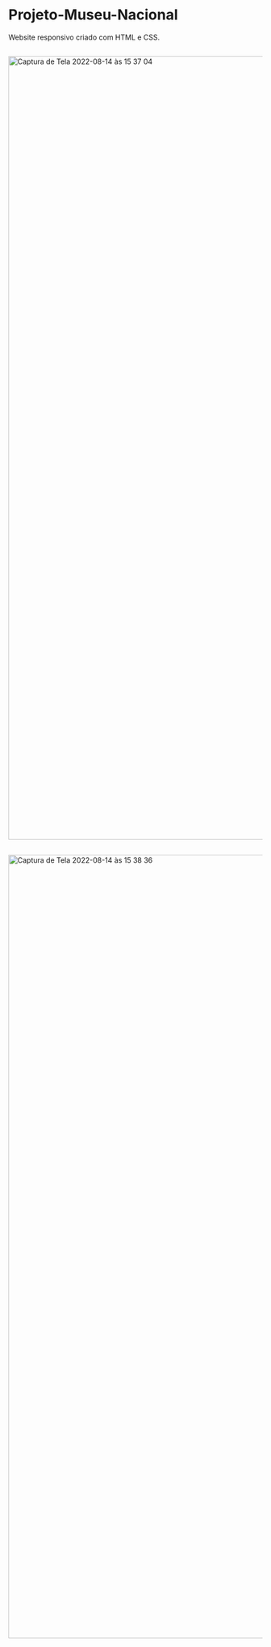 # Projeto-Museu-Nacional
Website responsivo criado com HTML e CSS.

##

<img width="1552" alt="Captura de Tela 2022-08-14 às 15 37 04" src="https://user-images.githubusercontent.com/104739434/184550437-0e472e53-1d7e-4e23-8700-14b74cffb633.png">


##

<img width="1552" alt="Captura de Tela 2022-08-14 às 15 38 36" src="https://user-images.githubusercontent.com/104739434/184550488-43a1b1d5-2e15-46d8-a408-2afad8dab3bf.png">

